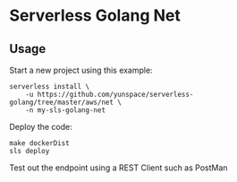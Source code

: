 # Serverless Golang Net

## Usage

Start a new project using this example:

	serverless install \
		-u https://github.com/yunspace/serverless-golang/tree/master/aws/net \
		-n my-sls-golang-net
		
Deploy the code:

	make dockerDist
	sls deploy
	
Test out the endpoint using a REST Client such as PostMan